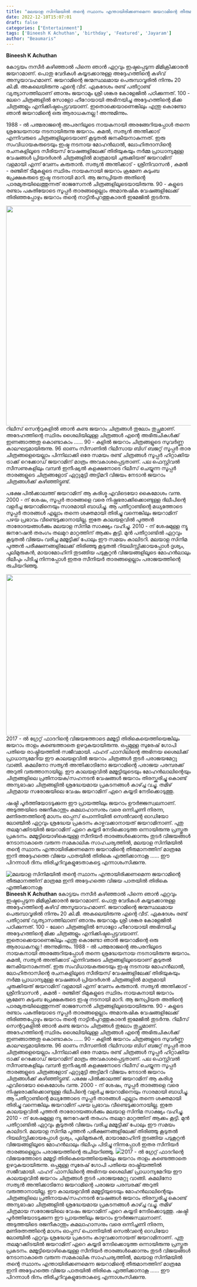 ```yaml
---
title: "മലയാള സിനിമയിൽ തന്റെ സ്ഥാനം എന്തായിരിക്കണമെന്ന ജയറാമിന്റെ തീരുമാനത്തിന് മാത്രമേ ഇനി അദ്ദേഹത്തെ വിജയ പാതയിൽ തിരികെ എത്തിക്കാനാകൂ"
date: 2022-12-10T15:07:01
draft: false
categories: ["Entertainment"]
tags: ['Bineesh K Achuthan', 'birthday', 'Featured', 'Jayaram']
author: "Beaumaris"
---
```


<strong>Bineesh K Achuthan</strong>

കോട്ടയം നസീർ കഴിഞ്ഞാൽ പിന്നെ ഞാൻ ഏറ്റവും ഇഷ്ടപ്പെടുന്ന മിമിക്രിക്കാരൻ ജയറാമാണ്. പൊതു വേദികൾ കയ്യടക്കാനുള്ള അദ്ദേഹത്തിന്റെ കഴിവ് അസൂയാവഹമാണ്. ജയറാമിന്റെ ജന്മസ്ഥലമായ പെരുമ്പാവൂരിൽ നിന്നും 20 കി.മീ. അകലെയിരുന്നു എന്റെ വീട്. ഏകദേശം രണ്ട് പതീറ്റാണ്ട് വ്യത്യാസത്തിലാണ് ഞാനും ജയറാമും ശ്രീ ശങ്കര കോളേജിൽ പഠിക്കുന്നത്. 100 - ലേറെ ചിത്രങ്ങളിൽ സോളോ ഹീറോയായി അഭിനയിച്ച അദ്ദേഹത്തിന്റെ മിക്ക ചിത്രങ്ങളും എനിക്കിഷ്ടപ്പെട്ടവയാണ്. ഇതൊക്കെയാണെങ്കിലും എന്തു കൊണ്ടോ ഞാൻ ജയറാമിന്റെ ഒരു ആരാധകനല്ല ! അന്നുമിന്നും.

1988 - ൽ പത്മരാജന്റെ അപരനിലൂടെ നായകനായി അരങ്ങേറിയപ്പോൾ തന്നെ ശ്രദ്ധേയനായ നടനായിരുന്നു ജയറാം. കമൽ, സത്യൻ അന്തിക്കാട് എന്നിവരുടെ ചിത്രങ്ങളിലൂടെയാണ് കൂടുതൽ ജനകീയനാകുന്നത്. ഇരു സംവിധായകരുടെയും ഇഷ്ട നടനായ മോഹൻലാൽ, ലോഹിതദാസിന്റെ രചനകളിലൂടെ സീരിയസ് വേഷങ്ങളിലേക്ക് തിരിയുകയും നർമ്മ പ്രാധാന്യമുള്ള വേഷങ്ങൾ പ്രിയദർശൻ ചിത്രങ്ങളിൽ മാത്രമായി ചുരുക്കിയത് ജയറാമിന് വളമായി എന്ന് വേണം കരുതാൻ. സത്യൻ അന്തിക്കാട് - ശ്രീനിവാസൻ , കമൽ - രഞ്ജിത് ടീമുകളുടെ സ്ഥിരം നായകനായി ജയറാം ക്രമേണ കുടുംബ പ്രേക്ഷകരുടെ ഇഷ്ട നടനായി മാറി. ആ ജനപ്രിയത അതിന്റെ പാരമ്യതയിലെത്തുന്നത് രാജസേനൻ ചിത്രങ്ങളിലൂടെയായിരുന്നു. 90 - കളുടെ രണ്ടാം പകുതിയോടെ സൂപ്പർ താരങ്ങളെല്ലാം അമാനുഷിക വേഷങ്ങളിലേക്ക് തിരിഞ്ഞപ്പോഴും ജയറാം തന്റെ നാട്ടിൻപുറത്തുകാരൻ ഇമേജിൽ തുടർന്നു.

<img class="size-large wp-image-366035 aligncenter" src="https://cdn.boolokam.com/articles/2022/12/qqffq-1024x768.webp" alt="" width="800" height="600" />റിലീസ് സെന്ററുകളിൽ ഞാൻ കണ്ട ജയറാം ചിത്രങ്ങൾ തുലോം തുച്ഛമാണ്. അദേഹത്തിന്റെ സ്ഥിരം ശൈലിയിലുള്ള ചിത്രങ്ങൾ എന്റെ അഭിരുചികൾക്ക് ഇണങ്ങാത്തതു കൊണ്ടാകാം ...... 90 - കളിൽ ജയറാം ചിത്രങ്ങളുടെ സുവർണ്ണ കാലഘട്ടമായിരുന്നു. 96 ഓണം സീസണിൽ റിലീസായ ബിഗ് ബജറ്റ് സൂപ്പർ താര ചിത്രങ്ങളെയെല്ലാം പിന്നിലാക്കി ഒരേ സമയം രണ്ട് ചിത്രങ്ങൾ സൂപ്പർ ഹിറ്റാക്കിയ ട്രാക്ക് റെക്കോഡ് ജയറാമിന് മാത്രം അവകാശപ്പെട്ടതാണ്. പല ഫെസ്റ്റിവൽ സീസണുകളിലും വമ്പൻ ഇനീഷ്യൽ കളക്ഷനോടെ റിലീസ് ചെയ്യുന്ന സൂപ്പർ താരങ്ങളുടെ ചിത്രങ്ങളോട് ഏറ്റുമുട്ടി അട്ടിമറി വിജയം നേടാൻ ജയറാം ചിത്രങ്ങൾക്ക് കഴിഞ്ഞിട്ടുണ്ട്.

പക്ഷേ പിൽക്കാലത്ത് ജയറാമിന് ആ കരിശ്മ എവിടെയോ കൈമോശം വന്നു. 2000 - ന് ശേഷം, സൂപ്പർ താരങ്ങളെ വരെ നിഷ്പ്രഭരാക്കിക്കൊണ്ടുള്ള ദിലീപിന്റെ വളർച്ച ജയറാമിനെയും സാരമായി ബാധിച്ചു. ആ പതീറ്റാണ്ടിന്റെ മധ്യത്തോടെ സൂപ്പർ താരങ്ങൾ എല്ലാം തന്നെ ശക്തമായി തിരിച്ചു വന്നെങ്കിലും ജയറാമിന് പഴയ പ്രഭാവം വീണ്ടെടുക്കാനായില്ല. ഇതേ കാലയളവിൽ പുത്തൻ താരോദയങ്ങൾക്കും മലയാള സിനിമ സാക്ഷ്യം വഹിച്ചു. 2010 - ന് ശേഷമുള്ള ന്യൂ ജനറേഷൻ തരംഗം തലമുറ മാറ്റത്തിന് ആക്കം കൂട്ടി. മുൻ പതീറ്റാണ്ടിൽ ഏറ്റവും കൂടുതൽ വിജയം വരിച്ച മമ്മൂട്ടിക്ക് പോലും ഈ സമയം കാലിടറി. മലയാള സിനിമ പുത്തൻ പരീക്ഷണങ്ങളിലേക്ക് തിരിഞ്ഞു കൂടുതൽ റിയലിസ്റ്റിക്കായപ്പോൾ ദൃശ്യം, പുലിമുരുകൻ, മായാമോഹിനി തുടങ്ങിയ പടുകൂറ്റൻ വിജയങ്ങളിലൂടെ മോഹൻലാലും ദിലീപും പിടിച്ചു നിന്നപ്പോൾ ഇതര സീനിയർ താരങ്ങളെല്ലാം പരാജയത്തിന്റെ രുചിയറിഞ്ഞു.

<img class="size-full wp-image-366033 aligncenter" src="https://cdn.boolokam.com/articles/2022/12/333-1.jpg" alt="" width="845" height="440" />2017 - ൽ ഗ്രേറ്റ് ഫാദറിന്റെ വിജയത്തോടെ മമ്മൂട്ടി തിരികെയെത്തിയെങ്കിലും ജയറാം താളം കണ്ടെത്താതെ ഉഴറുകയായിരുന്നു. ഒപ്പമുള്ള സുരേഷ് ഗോപി പതിയെ രാഷ്ട്രിയത്തിൽ സജീവമായി. ഫഹദ് ഫാസിലിന്റെ അഭിനയ ശൈലിക്ക് പ്രാധാന്യമേറിയ ഈ കാലയളവിൽ ജയറാം ചിത്രങ്ങൾ തുടർ പരാജയമേറ്റു വാങ്ങി. കമലിനോ സത്യൻ അന്തിക്കാടിനോ ജയറാമിന്റെ പരാജയ പരമ്പരക്ക് അറുതി വരുത്താനായില്ല. ഈ കാലയളവിൽ മമ്മൂട്ടിയുടെയും മോഹൻലാലിന്റെയും ചിത്രങ്ങളിലെ പ്രതിനായക/സഹനടൻ വേഷങ്ങൾ ജയറാം തിരസ്ക്കരിച്ചു കൊണ്ട് അന്യഭാഷാ ചിത്രങ്ങളിൽ ശ്രദ്ധേയമായ പ്രകടനങ്ങൾ കാഴ്ച്ച വച്ചു. തമിഴ് ചിത്രമായ സരോജയിലെ വേഷം ജയറാമിന് ഏറെ കയ്യടി നേടിക്കൊടുത്തു.

ഷഷ്ഠി പൂർത്തിയോടടുക്കുന്ന ഈ പ്രായത്തിലും ജയറാം ഊർജ്ജസ്വലനാണ്. അടുത്തയിടെ രജനീകാന്തും കമലാഹാസനും വരെ ഒന്നിച്ചണി നിരന്ന, മണിരത്നത്തിന്റെ മാഗ്നം ഓപ്പസ് പൊന്നിയിൽ സെൽവന്റെ ഓഡിയോ ലോഞ്ചിൽ ഏറ്റവും ശ്രദ്ധേയ പ്രകടനം കാഴ്ചവക്കാനായത് ജയറാമിനാണ്. പുതു തലമുറക്കിടയിൽ ജയറാമിന് ഏറെ കയ്യടി നേടിക്കൊടുത്ത ഒന്നായിരുന്നു പ്രസ്തുത പ്രകടനം. മമ്മൂട്ടിയൊഴികെയുള്ള സീനിയർ താരങ്ങൾക്കൊന്നും തുടർ വിജയങ്ങൾ നേടാനാകാതെ വരുന്ന സമകാലിക സാഹചര്യത്തിൽ, മലയാള സിനിമയിൽ തന്റെ സ്ഥാനം എന്തായിരിക്കണമെന്ന ജയറാമിന്റെ തീരുമാനത്തിന് മാത്രമേ ഇനി അദ്ദേഹത്തെ വിജയ പാതയിൽ തിരികെ എത്തിക്കാനാകൂ ...... ഈ പിറന്നാൾ ദിനം തിരിച്ചറിവുകളുടേതാകട്ടെ എന്നാശംസിക്കുന്നു.


![മലയാള സിനിമയിൽ തന്റെ സ്ഥാനം എന്തായിരിക്കണമെന്ന ജയറാമിന്റെ തീരുമാനത്തിന് മാത്രമേ ഇനി അദ്ദേഹത്തെ വിജയ പാതയിൽ തിരികെ എത്തിക്കാനാകൂ](https://cdn.boolokam.com/articles/2022/12/qqffq-1024x768.webp)**Bineesh K Achuthan** കോട്ടയം നസീർ കഴിഞ്ഞാൽ പിന്നെ ഞാൻ ഏറ്റവും ഇഷ്ടപ്പെടുന്ന മിമിക്രിക്കാരൻ ജയറാമാണ്. പൊതു വേദികൾ കയ്യടക്കാനുള്ള അദ്ദേഹത്തിന്റെ കഴിവ് അസൂയാവഹമാണ്. ജയറാമിന്റെ ജന്മസ്ഥലമായ പെരുമ്പാവൂരിൽ നിന്നും 20 കി.മീ. അകലെയിരുന്നു എന്റെ വീട്. ഏകദേശം രണ്ട് പതീറ്റാണ്ട് വ്യത്യാസത്തിലാണ് ഞാനും ജയറാമും ശ്രീ ശങ്കര കോളേജിൽ പഠിക്കുന്നത്. 100 - ലേറെ ചിത്രങ്ങളിൽ സോളോ ഹീറോയായി അഭിനയിച്ച അദ്ദേഹത്തിന്റെ മിക്ക ചിത്രങ്ങളും എനിക്കിഷ്ടപ്പെട്ടവയാണ്. ഇതൊക്കെയാണെങ്കിലും എന്തു കൊണ്ടോ ഞാൻ ജയറാമിന്റെ ഒരു ആരാധകനല്ല ! അന്നുമിന്നും. 1988 - ൽ പത്മരാജന്റെ അപരനിലൂടെ നായകനായി അരങ്ങേറിയപ്പോൾ തന്നെ ശ്രദ്ധേയനായ നടനായിരുന്നു ജയറാം. കമൽ, സത്യൻ അന്തിക്കാട് എന്നിവരുടെ ചിത്രങ്ങളിലൂടെയാണ് കൂടുതൽ ജനകീയനാകുന്നത്. ഇരു സംവിധായകരുടെയും ഇഷ്ട നടനായ മോഹൻലാൽ, ലോഹിതദാസിന്റെ രചനകളിലൂടെ സീരിയസ് വേഷങ്ങളിലേക്ക് തിരിയുകയും നർമ്മ പ്രാധാന്യമുള്ള വേഷങ്ങൾ പ്രിയദർശൻ ചിത്രങ്ങളിൽ മാത്രമായി ചുരുക്കിയത് ജയറാമിന് വളമായി എന്ന് വേണം കരുതാൻ. സത്യൻ അന്തിക്കാട് - ശ്രീനിവാസൻ , കമൽ - രഞ്ജിത് ടീമുകളുടെ സ്ഥിരം നായകനായി ജയറാം ക്രമേണ കുടുംബ പ്രേക്ഷകരുടെ ഇഷ്ട നടനായി മാറി. ആ ജനപ്രിയത അതിന്റെ പാരമ്യതയിലെത്തുന്നത് രാജസേനൻ ചിത്രങ്ങളിലൂടെയായിരുന്നു. 90 - കളുടെ രണ്ടാം പകുതിയോടെ സൂപ്പർ താരങ്ങളെല്ലാം അമാനുഷിക വേഷങ്ങളിലേക്ക് തിരിഞ്ഞപ്പോഴും ജയറാം തന്റെ നാട്ടിൻപുറത്തുകാരൻ ഇമേജിൽ തുടർന്നു. റിലീസ് സെന്ററുകളിൽ ഞാൻ കണ്ട ജയറാം ചിത്രങ്ങൾ തുലോം തുച്ഛമാണ്. അദേഹത്തിന്റെ സ്ഥിരം ശൈലിയിലുള്ള ചിത്രങ്ങൾ എന്റെ അഭിരുചികൾക്ക് ഇണങ്ങാത്തതു കൊണ്ടാകാം ...... 90 - കളിൽ ജയറാം ചിത്രങ്ങളുടെ സുവർണ്ണ കാലഘട്ടമായിരുന്നു. 96 ഓണം സീസണിൽ റിലീസായ ബിഗ് ബജറ്റ് സൂപ്പർ താര ചിത്രങ്ങളെയെല്ലാം പിന്നിലാക്കി ഒരേ സമയം രണ്ട് ചിത്രങ്ങൾ സൂപ്പർ ഹിറ്റാക്കിയ ട്രാക്ക് റെക്കോഡ് ജയറാമിന് മാത്രം അവകാശപ്പെട്ടതാണ്. പല ഫെസ്റ്റിവൽ സീസണുകളിലും വമ്പൻ ഇനീഷ്യൽ കളക്ഷനോടെ റിലീസ് ചെയ്യുന്ന സൂപ്പർ താരങ്ങളുടെ ചിത്രങ്ങളോട് ഏറ്റുമുട്ടി അട്ടിമറി വിജയം നേടാൻ ജയറാം ചിത്രങ്ങൾക്ക് കഴിഞ്ഞിട്ടുണ്ട്. പക്ഷേ പിൽക്കാലത്ത് ജയറാമിന് ആ കരിശ്മ എവിടെയോ കൈമോശം വന്നു. 2000 - ന് ശേഷം, സൂപ്പർ താരങ്ങളെ വരെ നിഷ്പ്രഭരാക്കിക്കൊണ്ടുള്ള ദിലീപിന്റെ വളർച്ച ജയറാമിനെയും സാരമായി ബാധിച്ചു. ആ പതീറ്റാണ്ടിന്റെ മധ്യത്തോടെ സൂപ്പർ താരങ്ങൾ എല്ലാം തന്നെ ശക്തമായി തിരിച്ചു വന്നെങ്കിലും ജയറാമിന് പഴയ പ്രഭാവം വീണ്ടെടുക്കാനായില്ല. ഇതേ കാലയളവിൽ പുത്തൻ താരോദയങ്ങൾക്കും മലയാള സിനിമ സാക്ഷ്യം വഹിച്ചു. 2010 - ന് ശേഷമുള്ള ന്യൂ ജനറേഷൻ തരംഗം തലമുറ മാറ്റത്തിന് ആക്കം കൂട്ടി. മുൻ പതീറ്റാണ്ടിൽ ഏറ്റവും കൂടുതൽ വിജയം വരിച്ച മമ്മൂട്ടിക്ക് പോലും ഈ സമയം കാലിടറി. മലയാള സിനിമ പുത്തൻ പരീക്ഷണങ്ങളിലേക്ക് തിരിഞ്ഞു കൂടുതൽ റിയലിസ്റ്റിക്കായപ്പോൾ ദൃശ്യം, പുലിമുരുകൻ, മായാമോഹിനി തുടങ്ങിയ പടുകൂറ്റൻ വിജയങ്ങളിലൂടെ മോഹൻലാലും ദിലീപും പിടിച്ചു നിന്നപ്പോൾ ഇതര സീനിയർ താരങ്ങളെല്ലാം പരാജയത്തിന്റെ രുചിയറിഞ്ഞു. ![](https://cdn.boolokam.com/articles/2022/12/333-1.jpg)2017 - ൽ ഗ്രേറ്റ് ഫാദറിന്റെ വിജയത്തോടെ മമ്മൂട്ടി തിരികെയെത്തിയെങ്കിലും ജയറാം താളം കണ്ടെത്താതെ ഉഴറുകയായിരുന്നു. ഒപ്പമുള്ള സുരേഷ് ഗോപി പതിയെ രാഷ്ട്രിയത്തിൽ സജീവമായി. ഫഹദ് ഫാസിലിന്റെ അഭിനയ ശൈലിക്ക് പ്രാധാന്യമേറിയ ഈ കാലയളവിൽ ജയറാം ചിത്രങ്ങൾ തുടർ പരാജയമേറ്റു വാങ്ങി. കമലിനോ സത്യൻ അന്തിക്കാടിനോ ജയറാമിന്റെ പരാജയ പരമ്പരക്ക് അറുതി വരുത്താനായില്ല. ഈ കാലയളവിൽ മമ്മൂട്ടിയുടെയും മോഹൻലാലിന്റെയും ചിത്രങ്ങളിലെ പ്രതിനായക/സഹനടൻ വേഷങ്ങൾ ജയറാം തിരസ്ക്കരിച്ചു കൊണ്ട് അന്യഭാഷാ ചിത്രങ്ങളിൽ ശ്രദ്ധേയമായ പ്രകടനങ്ങൾ കാഴ്ച്ച വച്ചു. തമിഴ് ചിത്രമായ സരോജയിലെ വേഷം ജയറാമിന് ഏറെ കയ്യടി നേടിക്കൊടുത്തു. ഷഷ്ഠി പൂർത്തിയോടടുക്കുന്ന ഈ പ്രായത്തിലും ജയറാം ഊർജ്ജസ്വലനാണ്. അടുത്തയിടെ രജനീകാന്തും കമലാഹാസനും വരെ ഒന്നിച്ചണി നിരന്ന, മണിരത്നത്തിന്റെ മാഗ്നം ഓപ്പസ് പൊന്നിയിൽ സെൽവന്റെ ഓഡിയോ ലോഞ്ചിൽ ഏറ്റവും ശ്രദ്ധേയ പ്രകടനം കാഴ്ചവക്കാനായത് ജയറാമിനാണ്. പുതു തലമുറക്കിടയിൽ ജയറാമിന് ഏറെ കയ്യടി നേടിക്കൊടുത്ത ഒന്നായിരുന്നു പ്രസ്തുത പ്രകടനം. മമ്മൂട്ടിയൊഴികെയുള്ള സീനിയർ താരങ്ങൾക്കൊന്നും തുടർ വിജയങ്ങൾ നേടാനാകാതെ വരുന്ന സമകാലിക സാഹചര്യത്തിൽ, മലയാള സിനിമയിൽ തന്റെ സ്ഥാനം എന്തായിരിക്കണമെന്ന ജയറാമിന്റെ തീരുമാനത്തിന് മാത്രമേ ഇനി അദ്ദേഹത്തെ വിജയ പാതയിൽ തിരികെ എത്തിക്കാനാകൂ ...... ഈ പിറന്നാൾ ദിനം തിരിച്ചറിവുകളുടേതാകട്ടെ എന്നാശംസിക്കുന്നു.
